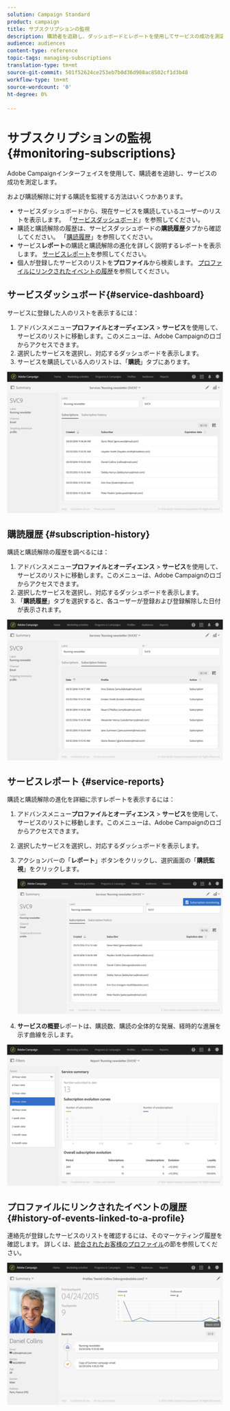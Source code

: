 ```yaml
---
solution: Campaign Standard
product: campaign
title: サブスクリプションの監視
description: 購読者を追跡し、ダッシュボードとレポートを使用してサービスの成功を測定する方法について説明します。
audience: audiences
content-type: reference
topic-tags: managing-subscriptions
translation-type: tm+mt
source-git-commit: 501f52624ce253eb7b0d36d908ac8502cf1d3b48
workflow-type: tm+mt
source-wordcount: '0'
ht-degree: 0%

---
```



# サブスクリプションの監視{#monitoring-subscriptions}

Adobe Campaignインターフェイスを使用して、購読者を追跡し、サービスの成功を測定します。

および購読解除に対する購読を監視する方法はいくつかあります。

* サービスダッシュボードから、現在サービスを購読しているユーザーのリストを表示します。 「[サービスダッシュボード](#service-dashboard)」を参照してください。
* 購読と購読解除の履歴は、サービスダッシュボードの&#x200B;**購読履歴**&#x200B;タブから確認してください。 「[購読履歴](#subscription-history)」を参照してください。
* サービス&#x200B;**レポート**&#x200B;の購読と購読解除の進化を詳しく説明するレポートを表示します。 [サービスレポート](#service-reports)を参照してください。
* 個人が登録したサービスのリストを&#x200B;**プロファイル**&#x200B;から検索します。 [プロファイルにリンクされたイベントの履歴](#history-of-events-linked-to-a-profile)を参照してください。

## サービスダッシュボード{#service-dashboard}

サービスに登録した人のリストを表示するには：

1. アドバンスメニュー&#x200B;**プロファイルとオーディエンス** > **サービス**&#x200B;を使用して、サービスのリストに移動します。このメニューは、Adobe Campaignのロゴからアクセスできます。
1. 選択したサービスを選択し、対応するダッシュボードを表示します。
1. サービスを購読している人のリストは、「**購読**」タブにあります。

![](assets/lp_monitoring_subscriptions_1.png)

## 購読履歴 {#subscription-history}

購読と購読解除の履歴を調べるには：

1. アドバンスメニュー&#x200B;**プロファイルとオーディエンス** > **サービス**&#x200B;を使用して、サービスのリストに移動します。このメニューは、Adobe Campaignのロゴからアクセスできます。
1. 選択したサービスを選択し、対応するダッシュボードを表示します。
1. 「**購読履歴**」タブを選択すると、各ユーザーが登録および登録解除した日付が表示されます。

![](assets/lp_monitoring_subscriptions_2.png)

## サービスレポート {#service-reports}

購読と購読解除の進化を詳細に示すレポートを表示するには：

1. アドバンスメニュー&#x200B;**プロファイルとオーディエンス** > **サービス**&#x200B;を使用して、サービスのリストに移動します。このメニューは、Adobe Campaignのロゴからアクセスできます。
1. 選択したサービスを選択し、対応するダッシュボードを表示します。
1. アクションバーの「**レポート**」ボタンをクリックし、選択画面の「**購読監視**」をクリックします。

   ![](assets/lp_monitoring_subscriptions_3.png)

1. **サービスの概要**&#x200B;レポートは、購読数、購読の全体的な発展、経時的な進展を示す曲線を示します。

![](assets/lp_monitoring_subscriptions_4.png)

## プロファイルにリンクされたイベントの履歴{#history-of-events-linked-to-a-profile}

連絡先が登録したサービスのリストを確認するには、そのマーケティング履歴を確認します。 詳しくは、[統合されたお客様のプロファイル](../../audiences/using/integrated-customer-profile.md)の節を参照してください。

![](assets/lp_monitoring_subscriptions_5.png)

